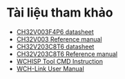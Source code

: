 <br>
<br>
<br>

# Tài liệu tham khảo

- [CH32V003F4P6 datasheet](https://cdn.chipstack.vn/reference/CH32V003DS0%20datasheet.pdf)
- [CH32V003 Reference manual](https://cdn.chipstack.vn/reference/CH32V003RM%20Reference%20Manual.pdf)
- [CH32V203C8T6 datasheet](https://cdn.chipstack.vn/reference/CH32V203DS0%20datasheet.pdf)
- [CH32V203C8T6 Reference manual](https://cdn.chipstack.vn/reference/CH32FV2x_V3x%20Reference%20Manual.pdf)
- [WCHISP Tool CMD Instruction](https://cdn.chipstack.vn/reference/WCHISPTool_CMD_Instruction.pdf)
- [WCH-Link User Manual](https://cdn.chipstack.vn/reference/WCH_LinkUserManual.pdf)
